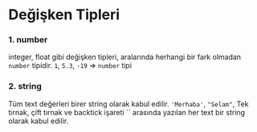 # Değişken Tipleri 

### 1. number
integer, float gibi değişken tipleri, aralarında herhangi bir fark olmadan `number` tipidir.
`1`, `5.3`, `-19` => `number` tipi

### 2. string
Tüm text değerleri birer string olarak kabul edilir. 
`'Merhaba'`, `"Selam"`, Tek tırnak, çift tırnak ve backtick işareti `` arasında yazılan her text bir string olarak kabul edilir. 


